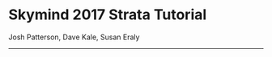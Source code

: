 # Skymind 2017 Strata Tutorial

Josh Patterson, Dave Kale, Susan Eraly



----------
<div style="page-break-after: always;"></div>
